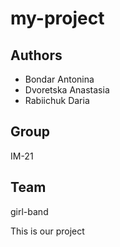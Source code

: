 # my-project







## Authors
- Bondar Antonina 
- Dvoretska Anastasia
- Rabiichuk Daria


## Group
IM-21
## Team
girl-band

This is our project
